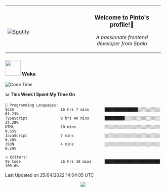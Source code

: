 <table width="100%" align="center"> 
  <tr>
  <td width="50%">
      
&nbsp; <br> [![Spotify](https://novatorem-zeta-rust.vercel.app/api/spotify)](https://open.spotify.com/user/novatorem-zeta-rust)

  </td>
  <td width="50%">
    <h3 align="center">Welcome to Pinto's profile!👋</h3>
    <p align="center"><em>A passionate frontend developer from Spain</em></p>
  </td>
  </table>

### <img src="https://media.giphy.com/media/VgCDAzcKvsR6OM0uWg/giphy.gif" width="50"> Waka

  <!--START_SECTION:waka-->
![Code Time](http://img.shields.io/badge/Code%20Time-275%20hrs%2056%20mins-blue)

📊 **This Week I Spent My Time On** 

```text
💬 Programming Languages: 
SCSS                     16 hrs 7 mins       ███████████████░░░░░░░░░░   61.23% 
TypeScript               9 hrs 48 mins       █████████░░░░░░░░░░░░░░░░   37.28% 
HTML                     10 mins             ░░░░░░░░░░░░░░░░░░░░░░░░░   0.65% 
JavaScript               7 mins              ░░░░░░░░░░░░░░░░░░░░░░░░░   0.48% 
JSON                     4 mins              ░░░░░░░░░░░░░░░░░░░░░░░░░   0.29%

🔥 Editors: 
VS Code                  26 hrs 19 mins      █████████████████████████   100.0%

```


 Last Updated on 25/04/2022 14:04:05 UTC
<!--END_SECTION:waka-->

<div align="center">
<img src="https://github-readme-stats-gilt-tau.vercel.app/api/top-langs/?username=pinto-hub&layout=compact&theme=dracula" />
</div>
